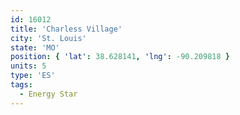 ```yaml
---
id: 16012
title: 'Charless Village'
city: 'St. Louis'
state: 'MO'
position: { 'lat': 38.628141, 'lng': -90.209818 }
units: 5
type: 'ES'
tags:
  - Energy Star
---
```

